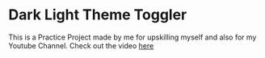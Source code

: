 # Dark Light Theme Toggler
This is a Practice Project made by me for upskilling myself and also for my Youtube Channel.
Check out the video [here](https://www.youtube.com/shorts/Lfetzzs6Bqo)
